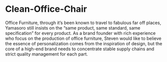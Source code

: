 # Clean-Office-Chair
Office Furniture, through it’s been known to travel to fabulous far off places, Yamasoro still insists on the “same product, same standard, same specification” for every product. As a brand founder with rich experience who focus on the production of office furniture, Steven would like to believe the essence of personalization comes from the inspiration of design, but the core of a high-end brand needs to concentrate stable supply chains and strict quality management for each part.
